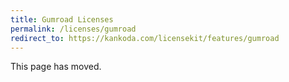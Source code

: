 ```yaml
---
title: Gumroad Licenses
permalink: /licenses/gumroad
redirect_to: https://kankoda.com/licensekit/features/gumroad
---
```


This page has moved.